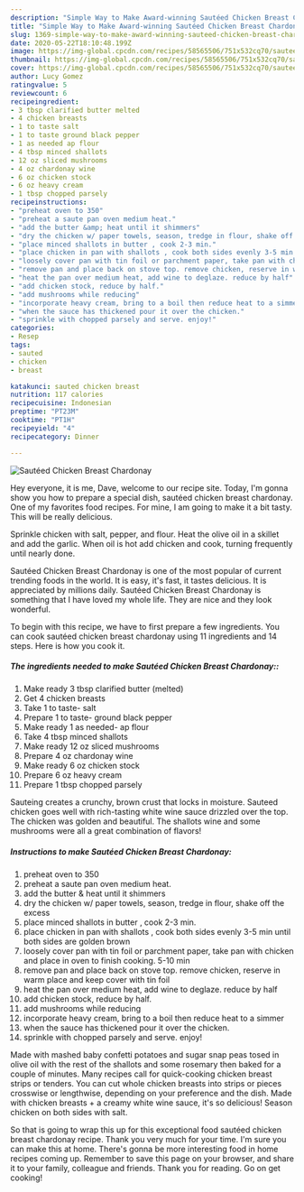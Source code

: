 ```yaml
---
description: "Simple Way to Make Award-winning Sautéed Chicken Breast Chardonay"
title: "Simple Way to Make Award-winning Sautéed Chicken Breast Chardonay"
slug: 1369-simple-way-to-make-award-winning-sauteed-chicken-breast-chardonay
date: 2020-05-22T18:10:48.199Z
image: https://img-global.cpcdn.com/recipes/58565506/751x532cq70/sauteed-chicken-breast-chardonay-recipe-main-photo.jpg
thumbnail: https://img-global.cpcdn.com/recipes/58565506/751x532cq70/sauteed-chicken-breast-chardonay-recipe-main-photo.jpg
cover: https://img-global.cpcdn.com/recipes/58565506/751x532cq70/sauteed-chicken-breast-chardonay-recipe-main-photo.jpg
author: Lucy Gomez
ratingvalue: 5
reviewcount: 6
recipeingredient:
- 3 tbsp clarified butter melted
- 4 chicken breasts
- 1 to taste salt
- 1 to taste ground black pepper
- 1 as needed ap flour
- 4 tbsp minced shallots
- 12 oz sliced mushrooms
- 4 oz chardonay wine
- 6 oz chicken stock
- 6 oz heavy cream
- 1 tbsp chopped parsely
recipeinstructions:
- "preheat oven to 350"
- "preheat a saute pan oven medium heat."
- "add the butter &amp; heat until it shimmers"
- "dry the chicken w/ paper towels, season, tredge in flour, shake off the excess"
- "place minced shallots in butter , cook 2-3 min."
- "place chicken in pan with shallots , cook both sides evenly 3-5 min until both sides are golden brown"
- "loosely cover pan with tin foil or parchment paper, take pan with chicken and place in oven to finish cooking. 5-10 min"
- "remove pan and place back on stove top. remove chicken, reserve in warm place and keep cover with tin foil"
- "heat the pan over medium heat, add wine to deglaze. reduce by half"
- "add chicken stock, reduce by half."
- "add mushrooms while reducing"
- "incorporate heavy cream, bring to a boil then reduce heat to a simmer"
- "when the sauce has thickened pour it over the chicken."
- "sprinkle with chopped parsely and serve. enjoy!"
categories:
- Resep
tags:
- sauted
- chicken
- breast

katakunci: sauted chicken breast
nutrition: 117 calories
recipecuisine: Indonesian
preptime: "PT23M"
cooktime: "PT1H"
recipeyield: "4"
recipecategory: Dinner

---
```



![Sautéed Chicken Breast Chardonay](https://img-global.cpcdn.com/recipes/58565506/751x532cq70/sauteed-chicken-breast-chardonay-recipe-main-photo.jpg)

Hey everyone, it is me, Dave, welcome to our recipe site. Today, I'm gonna show you how to prepare a special dish, sautéed chicken breast chardonay. One of my favorites food recipes. For mine, I am going to make it a bit tasty. This will be really delicious.

Sprinkle chicken with salt, pepper, and flour. Heat the olive oil in a skillet and add the garlic. When oil is hot add chicken and cook, turning frequently until nearly done.

Sautéed Chicken Breast Chardonay is one of the most popular of current trending foods in the world. It is easy, it's fast, it tastes delicious. It is appreciated by millions daily. Sautéed Chicken Breast Chardonay is something that I have loved my whole life. They are nice and they look wonderful.


To begin with this recipe, we have to first prepare a few ingredients. You can cook sautéed chicken breast chardonay using 11 ingredients and 14 steps. Here is how you cook it.

##### The ingredients needed to make Sautéed Chicken Breast Chardonay::

1. Make ready 3 tbsp clarified butter (melted)
1. Get 4 chicken breasts
1. Take 1 to taste- salt
1. Prepare 1 to taste- ground black pepper
1. Make ready 1 as needed- ap flour
1. Take 4 tbsp minced shallots
1. Make ready 12 oz sliced mushrooms
1. Prepare 4 oz chardonay wine
1. Make ready 6 oz chicken stock
1. Prepare 6 oz heavy cream
1. Prepare 1 tbsp chopped parsely


Sauteing creates a crunchy, brown crust that locks in moisture. Sauteed chicken goes well with rich-tasting white wine sauce drizzled over the top. The chicken was golden and beautiful. The shallots wine and some mushrooms were all a great combination of flavors! 

##### Instructions to make Sautéed Chicken Breast Chardonay:

1. preheat oven to 350
1. preheat a saute pan oven medium heat.
1. add the butter &amp; heat until it shimmers
1. dry the chicken w/ paper towels, season, tredge in flour, shake off the excess
1. place minced shallots in butter , cook 2-3 min.
1. place chicken in pan with shallots , cook both sides evenly 3-5 min until both sides are golden brown
1. loosely cover pan with tin foil or parchment paper, take pan with chicken and place in oven to finish cooking. 5-10 min
1. remove pan and place back on stove top. remove chicken, reserve in warm place and keep cover with tin foil
1. heat the pan over medium heat, add wine to deglaze. reduce by half
1. add chicken stock, reduce by half.
1. add mushrooms while reducing
1. incorporate heavy cream, bring to a boil then reduce heat to a simmer
1. when the sauce has thickened pour it over the chicken.
1. sprinkle with chopped parsely and serve. enjoy!


Made with mashed baby confetti potatoes and sugar snap peas tosed in olive oil with the rest of the shallots and some rosemary then baked for a couple of minutes. Many recipes call for quick-cooking chicken breast strips or tenders. You can cut whole chicken breasts into strips or pieces crosswise or lengthwise, depending on your preference and the dish. Made with chicken breasts + a creamy white wine sauce, it&#39;s so delicious! Season chicken on both sides with salt. 

So that is going to wrap this up for this exceptional food sautéed chicken breast chardonay recipe. Thank you very much for your time. I'm sure you can make this at home. There's gonna be more interesting food in home recipes coming up. Remember to save this page on your browser, and share it to your family, colleague and friends. Thank you for reading. Go on get cooking!
